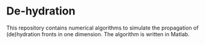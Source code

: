 # De-hydration
This repository contains numerical algorithms to simulate the propagation of (de)hydration fronts in one dimension.
The algorithm is written in Matlab.
